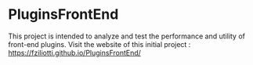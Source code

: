 # PluginsFrontEnd
 This project is intended to analyze and test the performance and utility of front-end plugins.
 Visit the website of this initial project : https://fziliotti.github.io/PluginsFrontEnd/

